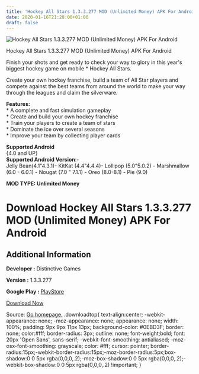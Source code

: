 ```yaml
---
title: 'Hockey All Stars 1.3.3.277 MOD (Unlimited Money) APK For Android'
date: 2020-01-16T21:28:00+01:00
draft: false
---
```


![Hockey All Stars 1.3.3.277 MOD (Unlimited Money) APK For Android](https://i0.wp.com/apkhome.net/wp-content/uploads/2020/01/Hockey-All-Stars-1.3.3.277-MOD-Unlimited-Money.png "Hockey All Stars 1.3.3.277 MOD (Unlimited Money) APK For Android")

  

Hockey All Stars 1.3.3.277 MOD (Unlimited Money) APK For Android

Finish your shots and get ready to check your way to glory in this year's biggest hockey game on mobile \* Hockey All Stars.

Create your own hockey franchise, build a team of All Star players and compete against the best teams from around the world to make your way through the leagues and claim the silverware.

**Features:**  
\* A complete and fast simulation gameplay  
\* Create and build your own hockey franchise  
\* Train your players to create a team of stars  
\* Dominate the ice over several seasons  
\* Improve your team by collecting player cards

**Supported Android**  
{4.0 and UP}  
**Supported Android Version**:-  
Jelly Bean(4.1"4.3.1)- KitKat (4.4"4.4.4)- Lollipop (5.0"5.0.2) - Marshmallow (6.0 - 6.0.1) - Nougat (7.0 " 7.1.1) - Oreo (8.0-8.1) - Pie (9.0)

**MOD TYPE: Unlimited Money**

Download Hockey All Stars 1.3.3.277 MOD (Unlimited Money) APK For Android
=========================================================================

Additional Information
----------------------

**Developer :** Distinctive Games

**Version :** 1.3.3.277

**Google Play :** [PlayStore](https://play.google.com/store/apps/details?id=com.distinctivegames.hockey2019)

  

[Download Now](https://store4app.co/post/hockey-all-stars-1-3-3-277-mod-unlimited-money-apk-for-android_1579200728)

  
Source: [Go homepage.](https://store4app.co/post/hockey-all-stars-1-3-3-277-mod-unlimited-money-apk-for-android_1579200728) .downloadtop{ text-align:center; -webkit-appearance: none; -moz-appearance: none; appearance: none; width: 100%; padding: 9px 9px 11px 13px; background-color: #0EBD3F; border: none; color:#fff; border-radius: 3px; outline: none; font-weight;bold; font: 20px 'Open Sans', sans-serif; -webkit-font-smoothing: antialiased; -moz-osx-font-smoothing: grayscale; color: #fff; cursor: pointer; border-radius:15px;-webkit-border-radius:15px;-moz-border-radius:5px;box-shadow:0 0 5px rgba(0,0,0,.2);-moz-box-shadow:0 0 5px rgba(0,0,0,.2);-webkit-box-shadow:0 0 5px rgba(0,0,0,.2) !important; }